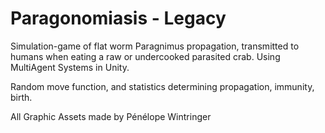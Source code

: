 # Paragonomiasis - Legacy

Simulation-game of flat worm Paragnimus propagation, transmitted to humans when eating a raw or undercooked parasited crab. Using MultiAgent Systems in Unity.


Random move function, and statistics determining propagation, immunity, birth.

All Graphic Assets made by Pénélope Wintringer
